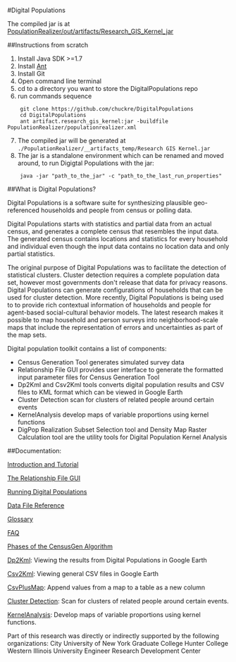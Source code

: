 
#Digital Populations

<!--[Lateset stable version](https://github.com/chuckre/DigitalPopulations/tree/603ae017b4f25774415b38e3fbf8427fb090ece8)-->

The compiled jar is at [PopulationRealizer/out/artifacts/Research_GIS_Kernel_jar](https://github.com/chuckre/DigitalPopulations/tree/master/PopulationRealizer/out/artifacts/Research_GIS_Kernel_jar)

##Instructions from scratch

1. Install Java SDK >=1.7
2. Install [Ant](http://ant.apache.org/)
3. Install Git
4. Open command line terminal
5. cd to a directory you want to store the DigitalPopulations repo
6. run commands sequence
```
    git clone https://github.com/chuckre/DigitalPopulations
    cd DigitalPopulations
    ant artifact.research_gis_kernel:jar -buildfile PopulationRealizer/populationrealizer.xml
```

7. The compiled jar will be generated at ```./PopulationRealizer/__artifacts_temp/Research GIS Kernel.jar```
8. The jar is a standalone environment which can be renamed and moved around, to run Digigtal Populations with the jar:
```
    java -jar "path_to_the_jar" -c "path_to_the_last_run_properties"
```    
##What is Digital Populations?
 
Digital Populations is a software suite for synthesizing plausible geo-referenced households and people from census or polling data.
 
Digital Populations starts with statistics and partial data from an actual census, and generates a complete census that resembles the input data.  The generated census contains locations and statistics for every household and individual even though the input data contains no location data and only partial statistics.
 
The original purpose of Digital Populations was to facilitate the detection of statistical clusters.  Cluster detection requires a complete population data set, however most governments don't release that data for privacy reasons.  Digital Populations can generate configurations of households that can be used for cluster detection. More recently, Digital Populations is being used to to provide rich contextual information of households and people for agent-based social-cultural behavior models. The latest research makes it possible to map household and person surveys into neighborhood-scale maps that include the representation of errors and uncertainties as part of the map sets.
 
Digital population toolkit contains a list of components:
- Census Generation Tool generates simulated survey data
- Relationship File GUI provides user interface to generate the formatted input parameter files for Census Generation Tool
- Dp2Kml and Csv2Kml tools converts digital population results and CSV files to KML format which can be viewed in Google Earth
- Cluster Detection scan for clusters of related people around certain events
- KernelAnalysis develop maps of variable proportions using kernel functions
- DigPop Realization Subset Selection tool and Density Map Raster Calculation tool are the utility tools for Digital Population Kernel Analysis
 
##Documentation:

[Introduction and Tutorial](http://digitalpopulations.pbworks.com/Digital-Populations-Tutorial)

[The Relationship File GUI](http://digitalpopulations.pbworks.com/The-Relationship-File-GUI)

[Running Digital Populations](http://digitalpopulations.pbworks.com/Running-Digital-Populations)

[Data File Reference](http://digitalpopulations.pbworks.com/Data-File-Reference)

[Glossary](http://digitalpopulations.pbworks.com/Glossary)

[FAQ](http://digitalpopulations.pbworks.com/FAQ)
 
[Phases of the CensusGen Algorithm]()

[Dp2Kml](http://digitalpopulations.pbworks.com/w/page/Dp2Kml-Tool): Viewing the results from Digital Populations in Google Earth

[Csv2Kml](http://digitalpopulations.pbworks.com/w/page/Csv2Kml-Tool): Viewing general CSV files in Google Earth

[CsvPlusMap](http://digitalpopulations.pbworks.com/w/page/CsvPlusMap-Tool):  Append values from a map to a table as a new column

[Cluster Detection](http://digitalpopulations.pbworks.com/ClusterDetection): Scan for clusters of related people around certain events.

[KernelAnalysis](http://digitalpopulations.pbworks.com/KernelAnalysis): Develop maps of variable proportions using kernel functions.
 
Part of this research was directly or indirectly supported by the following organizations:
City University of New York Graduate College
Hunter College
Western Illinois University
Engineer Research Development Center 
